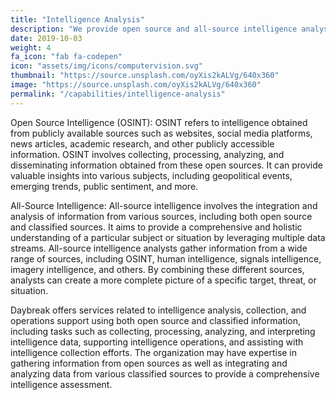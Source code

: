 ```yaml
---
title: "Intelligence Analysis"
description: "We provide open source and all-source intelligence analysis, collection support, and operations support."
date: 2019-10-03
weight: 4
fa_icon: "fab fa-codepen"
icon: "assets/img/icons/computervision.svg"
thumbnail: "https://source.unsplash.com/oyXis2kALVg/640x360"
image: "https://source.unsplash.com/oyXis2kALVg/640x360"
permalink: "/capabilities/intelligence-analysis"
---
```


Open Source Intelligence (OSINT): OSINT refers to intelligence obtained from publicly available sources such as websites, social media platforms, news articles, academic research, and other publicly accessible information. OSINT involves collecting, processing, analyzing, and disseminating information obtained from these open sources. It can provide valuable insights into various subjects, including geopolitical events, emerging trends, public sentiment, and more.

All-Source Intelligence: All-source intelligence involves the integration and analysis of information from various sources, including both open source and classified sources. It aims to provide a comprehensive and holistic understanding of a particular subject or situation by leveraging multiple data streams. All-source intelligence analysts gather information from a wide range of sources, including OSINT, human intelligence, signals intelligence, imagery intelligence, and others. By combining these different sources, analysts can create a more complete picture of a specific target, threat, or situation.

Daybreak offers services related to intelligence analysis, collection, and operations support using both open source and classified information, including tasks such as collecting, processing, analyzing, and interpreting intelligence data, supporting intelligence operations, and assisting with intelligence collection efforts. The organization may have expertise in gathering information from open sources as well as integrating and analyzing data from various classified sources to provide a comprehensive intelligence assessment.